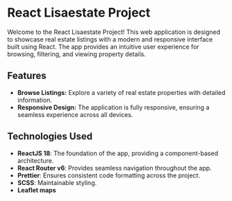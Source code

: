 # React Lisaestate Project

Welcome to the React Lisaestate Project! This web application is designed to showcase real estate listings with a modern and responsive interface built using React. The app provides an intuitive user experience for browsing, filtering, and viewing property details.

## Features

- **Browse Listings:** Explore a variety of real estate properties with detailed information.
- **Responsive Design:** The application is fully responsive, ensuring a seamless experience across all devices.

## Technologies Used

- **ReactJS 18**: The foundation of the app, providing a component-based architecture.
- **React Router v6**: Provides seamless navigation throughout the app.
- **Prettier**: Ensures consistent code formatting across the project.
- **SCSS**: Maintainable styling.
- **Leaflet maps**
